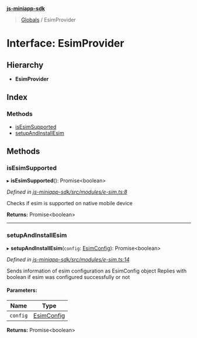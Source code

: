 **[js-miniapp-sdk](../README.md)**

> [Globals](../README.md) / EsimProvider

# Interface: EsimProvider

## Hierarchy

* **EsimProvider**

## Index

### Methods

* [isEsimSupported](esimprovider.md#isesimsupported)
* [setupAndInstallEsim](esimprovider.md#setupandinstallesim)

## Methods

### isEsimSupported

▸ **isEsimSupported**(): Promise\<boolean>

*Defined in [js-miniapp-sdk/src/modules/e-sim.ts:8](https://github.com/rakutentech/js-miniapp/blob/f59f350/js-miniapp-sdk/src/modules/e-sim.ts#L8)*

Checks if esim is supported on native mobile device

**Returns:** Promise\<boolean>

___

### setupAndInstallEsim

▸ **setupAndInstallEsim**(`config`: [EsimConfig](esimconfig.md)): Promise\<boolean>

*Defined in [js-miniapp-sdk/src/modules/e-sim.ts:14](https://github.com/rakutentech/js-miniapp/blob/f59f350/js-miniapp-sdk/src/modules/e-sim.ts#L14)*

Sends information of esim configuration as EsimConfig object
Replies with boolean if esim was configured successfully or not

#### Parameters:

Name | Type |
------ | ------ |
`config` | [EsimConfig](esimconfig.md) |

**Returns:** Promise\<boolean>
